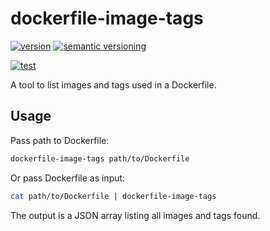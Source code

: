 # dockerfile-image-tags

[![version](https://img.shields.io/github/v/release/shivjm/dockerfile-image-tags?include_prereleases&sort=semver)](https://github.com/shivjm/dockerfile-image-tags/releases)
[![semantic versioning](https://img.shields.io/badge/semantic%20versioning-2.0.0-informational)](https://semver.org/spec/v2.0.0.html)

[![test](https://github.com/shivjm/dockerfile-image-tags/workflows/test/badge.svg)](https://github.com/shivjm/dockerfile-image-tags/actions?query=workflow%3Atest+branch%3Amain)

A tool to list images and tags used in a Dockerfile.

## Usage

Pass path to Dockerfile:

```sh
dockerfile-image-tags path/to/Dockerfile
```

Or pass Dockerfile as input:

```sh
cat path/to/Dockerfile | dockerfile-image-tags
```

The output is a JSON array listing all images and tags found.

